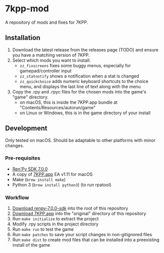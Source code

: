 # 7kpp-mod

A repository of mods and fixes for 7KPP.

## Installation

1. Download the latest release from the releases page (TODO) and ensure you have a matching version of 7KPP.
2. Select which mods you want to install:
   - `zz_fixscreens` fixes some buggy menus, especially for gamepad/controller input
   - `zz_statnotify` shows a notification when a stat is changed
   - `zz_quickchoice` adds numeric keyboard shortcuts to the choice menu, and displays the last line of text along with the menu
3. Copy the .rpy and .rpyc files for the chosen mods into the game's "game" directory.
   - on macOS, this is inside the 7KPP.app bundle at "Contents/Resources/autorun/game"
   - on Linux or Windows, this is in the game directory of your install

## Development

Only tested on macOS. Should be adaptable to other platforms with minor changes.

### Pre-requisites

- [Ren'Py SDK 7.0.0][sdk]
- A copy of [7KPP.app][7kpp] EA v1.11 for macOS
- Make (`brew install make`)
- Python 3 (`brew install python3`) (to run rpatool)

### Workflow

1. [Download renpy-7.0.0-sdk][sdk] into the root of this repository
2. [Download 7KPP.app][7kpp] into the "original" directory of this repository
3. Run `make initialize` to extract the project
4. Modify .rpy scripts in the project directory
5. Run `make run` to test the game
6. Run `make patches` to save your script changes in non-gitignored files
7. Run `make dist` to create mod files that can be installed into a preexisting install of the game

[sdk]: https://www.renpy.org/release/7.0
[7kpp]: https://azalynestudios.itch.io/seven-kingdoms-the-princess-problem
